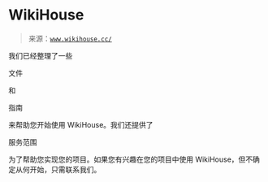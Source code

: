 <!--yml

分类：未分类

日期：2024 年 5 月 27 日 14:37:18

-->

# WikiHouse

> 来源：[`www.wikihouse.cc/`](https://www.wikihouse.cc/)

我们已经整理了一些

文件

和

指南

来帮助您开始使用 WikiHouse。我们还提供了

服务范围

为了帮助您实现您的项目。如果您有兴趣在您的项目中使用 WikiHouse，但不确定从何开始，只需联系我们。
